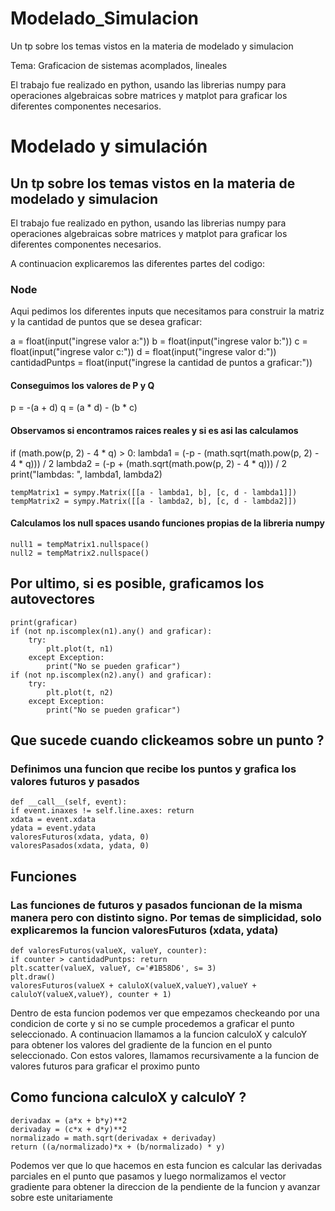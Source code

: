 # Modelado_Simulacion
Un tp sobre los temas vistos en la materia de modelado y simulacion

Tema: Graficacion de sistemas acomplados, lineales

El trabajo fue realizado en python, usando las librerias numpy para operaciones algebraicas sobre matrices y matplot para graficar los diferentes componentes necesarios.



# Modelado y simulación

## Un tp sobre los temas vistos en la materia de modelado y simulacion

El trabajo fue realizado en python, usando las librerias numpy para operaciones algebraicas sobre matrices y matplot para graficar los diferentes componentes necesarios.

A continuacion explicaremos las diferentes partes del codigo: 

### Node

Aqui pedimos los diferentes inputs que necesitamos para construir la matriz y la cantidad de puntos que se desea graficar:

a = float(input("ingrese valor a:"))
b = float(input("ingrese valor b:"))
c = float(input("ingrese valor c:"))
d = float(input("ingrese valor d:"))
cantidadPuntps = float(input("ingrese la cantidad de puntos a graficar:"))

#### Conseguimos los valores de P y Q

p = -(a + d)
q = (a * d) - (b * c)


#### Observamos si encontramos raices reales y si es asi las calculamos 

if (math.pow(p, 2) - 4 * q) > 0:
    lambda1 = (-p - (math.sqrt(math.pow(p, 2) - 4 * q))) / 2
    lambda2 = (-p + (math.sqrt(math.pow(p, 2) - 4 * q))) / 2
    print("lambdas: ", lambda1, lambda2)

    tempMatrix1 = sympy.Matrix([[a - lambda1, b], [c, d - lambda1]])
    tempMatrix2 = sympy.Matrix([[a - lambda2, b], [c, d - lambda2]])

#### Calculamos los null spaces usando funciones propias de la libreria numpy
    null1 = tempMatrix1.nullspace()
    null2 = tempMatrix2.nullspace()

## Por ultimo, si es posible, graficamos los autovectores
    print(graficar)
    if (not np.iscomplex(n1).any() and graficar):
        try:
            plt.plot(t, n1)
        except Exception:
            print("No se pueden graficar")
    if (not np.iscomplex(n2).any() and graficar):
        try:
            plt.plot(t, n2)
        except Exception:
            print("No se pueden graficar")

## Que sucede cuando clickeamos sobre un punto ?
### Definimos una funcion que recibe los puntos y grafica los valores futuros y pasados
    def __call__(self, event):
    if event.inaxes != self.line.axes: return
    xdata = event.xdata
    ydata = event.ydata
    valoresFuturos(xdata, ydata, 0)
    valoresPasados(xdata, ydata, 0)

## Funciones

### Las funciones de futuros y pasados funcionan de la misma manera pero con distinto signo. Por temas de simplicidad, solo explicaremos la funcion valoresFuturos (xdata, ydata)

    def valoresFuturos(valueX, valueY, counter):
    if counter > cantidadPuntps: return
    plt.scatter(valueX, valueY, c='#1B58D6', s= 3)
    plt.draw()
    valoresFuturos(valueX + caluloX(valueX,valueY),valueY + caluloY(valueX,valueY), counter + 1)

Dentro de esta funcion podemos ver que empezamos checkeando por una condicion de corte y si no se cumple procedemos a graficar el punto seleccionado. 
A continuacion llamamos a la funcion calculoX y calculoY para obtener los valores del gradiente de la funcion en el punto seleccionado. Con estos valores, llamamos recursivamente a la funcion de valores futuros para graficar el proximo punto

## Como funciona calculoX y calculoY ?

    derivadax = (a*x + b*y)**2
    derivaday = (c*x + d*y)**2
    normalizado = math.sqrt(derivadax + derivaday)
    return ((a/normalizado)*x + (b/normalizado) * y)

Podemos ver que lo que hacemos en esta funcion es calcular las derivadas parciales en el punto que pasamos y luego normalizamos el vector gradiente para obtener la direccion de la pendiente de la funcion y avanzar sobre este unitariamente

